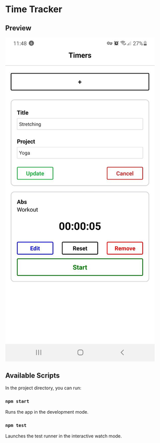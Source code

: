 # Time Tracker

## Preview

<img src="./time-tracker" alt="Time Tracker" />

## Available Scripts

In the project directory, you can run:

### `npm start`

Runs the app in the development mode.

### `npm test`

Launches the test runner in the interactive watch mode.
